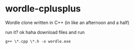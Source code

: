# wordle-cplusplus
Wordle clone written in C++ (in like an afternoon and a half)

run it? ok haha download files and run 

```g++ \*.cpp \*.h -o wordle.exe```

